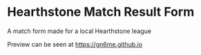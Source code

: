 # Hearthstone Match Result Form
A match form made for a local Hearthstone league

Preview can be seen at https://gn6me.github.io
